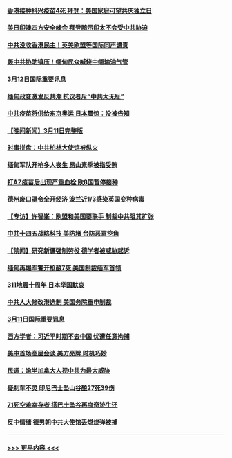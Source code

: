 #### [香港接种科兴疫苗4死 拜登：美国家庭可望共庆独立日](../pages/prog202/a103072368.md?t=03130351) 
#### [美日印澳四方安全峰会 拜登暗示印太不会受中共胁迫](../pages/prog202/a103072370.md?t=03130351) 
#### [中共没收香港民主！英美欧盟等国际同声谴责](../pages/prog202/a103072307.md?t=03130351) 
#### [轰中共协助镇压！缅甸民众喊烧中缅输油气管](../pages/prog202/a103072179.md?t=03130351) 
#### [3月12日国际重要讯息](../pages/prog202/a103072171.md?t=03130351) 
#### [缅甸政变激发反共潮 抗议者斥“中共太无耻”](../pages/prog202/a103072130.md?t=03130351) 
#### [中共疫苗将供给东京奥运 日本震惊：没被告知](../pages/prog202/a103072084.md?t=03130351) 
#### [【晚间新闻】3月11日完整版](../pages/prog202/a103071990.md?t=03130351) 
#### [时事拼盘：中共柏林大使馆被纵火](../pages/prog202/a103071830.md?t=03130351) 
#### [缅甸军队开枪多人丧生 昂山素季被指受贿](../pages/prog202/a103071826.md?t=03130351) 
#### [打AZ疫苗后出现严重血栓 欧8国暂停接种](../pages/prog202/a103071623.md?t=03130351) 
#### [德州废口罩令全开经济 波兰近1/3感染英国变种病毒](../pages/prog202/a103071641.md?t=03130351) 
#### [【专访】许智峯：欧盟和美国要联手 制裁中共阻其扩张](../pages/prog202/a103071662.md?t=03130351) 
#### [中共十四五战略科技 美防堵 台防恶意挖角](../pages/prog202/a103071643.md?t=03130351) 
#### [【禁闻】研究新疆强制劳役 德学者被威胁起诉](../pages/prog202/a103071627.md?t=03130351) 
#### [缅甸再爆军警开枪酿7死 美国制裁缅军首领](../pages/prog202/a103071631.md?t=03130351) 
#### [311地震十周年 日本举国默哀](../pages/prog202/a103071595.md?t=03130351) 
#### [中共人大修改港选制 美国务院重申制裁](../pages/prog202/a103071569.md?t=03130351) 
#### [3月11日国际重要讯息](../pages/prog202/a103071460.md?t=03130351) 
#### [西方学者：习近平时期不去中国 忧遭任意拘捕](../pages/prog202/a103071405.md?t=03130351) 
#### [美中首场高层会谈 美方亮牌 时机巧妙](../pages/prog202/a103071382.md?t=03130351) 
#### [民调：逾半加拿大人视中共为最大威胁](../pages/prog202/a103071324.md?t=03130351) 
#### [疑刹车不灵 印尼巴士坠山谷酿27死39伤](../pages/prog202/a103071268.md?t=03130351) 
#### [71死空难幸存者 搭巴士坠谷再度奇迹生还](../pages/prog202/a103071279.md?t=03130351) 
#### [反中情绪 德男朝中共大使馆丢燃烧弹被捕](../pages/prog202/a103071263.md?t=03130351) 

----
#### [ >>> 更早内容 <<< ](../indexes/prog202-earlier.md)
